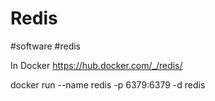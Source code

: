 # Redis
#software #redis

In Docker
https://hub.docker.com/_/redis/

docker run --name redis -p 6379:6379 -d redis
